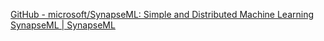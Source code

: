 
[GitHub - microsoft/SynapseML: Simple and Distributed Machine Learning](https://github.com/microsoft/SynapseML)
[SynapseML | SynapseML](https://microsoft.github.io/SynapseML/)

